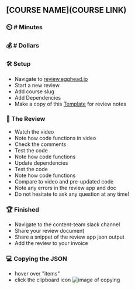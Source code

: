 ##  [COURSE NAME](COURSE LINK)

### ⏲️ # Minutes
### 💰 # Dollars

### 🛠 Setup
- Navigate to [review.egghead.io](https://review.egghead.io/)
- Start a new review
- Add course slug
- Add Dependencies
- Make a copy of this [Template](https://goo.gl/NANbTB) for review notes

### 📖 The Review
- Watch the video
- Note how code functions in video
- Check the comments
- Test the code
- Note how code functions
- Update dependencies
- Test the code
- Note how code functions
- Compare to video and pre-updated code
- Note any errors in the review app and doc
- Do not hesitate to ask any question at any time! 

### 🏆 Finished
- Navigate to the content-team slack channel
- Share your review document
- Share a snippet of the review app json output
- Add the review to your invoice 

### 💻 Copying the JSON
- hover over "items"
- click the clipboard icon
![image of copying](https://cl.ly/a8e082a72a1b/%255B30d2a1fdc29fdf4fea98725e10d63389%255D_Image%2525202019-01-10%252520at%25252012.56.16%252520PM.png)

